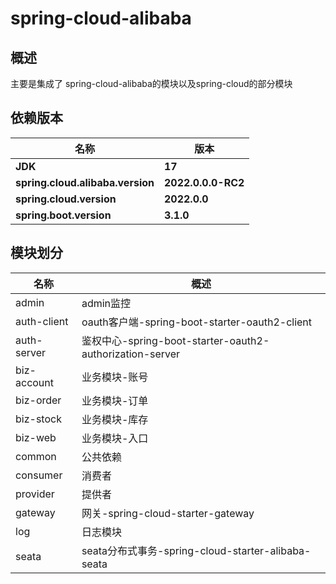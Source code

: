 # spring-cloud-alibaba



## 概述

主要是集成了 spring-cloud-alibaba的模块以及spring-cloud的部分模块



## 依赖版本

| 名称                               | 版本                 |
|----------------------------------|--------------------|
| **JDK**                          | **17**             |
| **spring.cloud.alibaba.version** | **2022.0.0.0-RC2** |
| **spring.cloud.version**         | **2022.0.0**       |
| **spring.boot.version**          | **3.1.0**          |



## 模块划分

| 名称        | 概述                                                     |
| ----------- | -------------------------------------------------------- |
| admin       | admin监控                                                |
| auth-client | oauth客户端-spring-boot-starter-oauth2-client            |
| auth-server | 鉴权中心-spring-boot-starter-oauth2-authorization-server |
| biz-account | 业务模块-账号                                            |
| biz-order   | 业务模块-订单                                            |
| biz-stock   | 业务模块-库存                                            |
| biz-web     | 业务模块-入口                                            |
| common      | 公共依赖                                                 |
| consumer    | 消费者                                                   |
| provider    | 提供者                                                   |
| gateway     | 网关-spring-cloud-starter-gateway                        |
| log         | 日志模块                                                 |
| seata       | seata分布式事务-spring-cloud-starter-alibaba-seata       |
